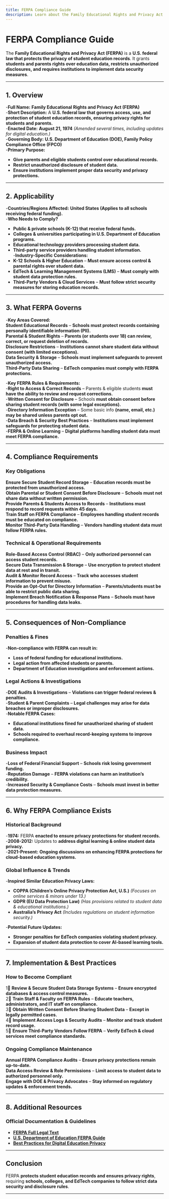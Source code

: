```yaml
---
title: FERPA Compliance Guide
description: Learn about the Family Educational Rights and Privacy Act (FERPA), its requirements, enforcement, and best practices for protecting student data.
---
```


# **FERPA Compliance Guide**  
The **Family Educational Rights and Privacy Act (FERPA)** is a **U.S. federal law that protects the privacy of student education records**. It grants **students and parents rights over education data, restricts unauthorized disclosures, and requires institutions to implement data security measures**.

---

## **1. Overview**
-**Full Name:** **Family Educational Rights and Privacy Act (FERPA)**  
-**Short Description:** A **U.S. federal law that governs access, use, and protection of student education records, ensuring privacy rights for students and parents.**  
-**Enacted Date:** **August 21, 1974** *(Amended several times, including updates for digital education.)*  
-**Governing Body:** **U.S. Department of Education (DOE), Family Policy Compliance Office (FPCO)**  
-**Primary Purpose:**  
  - **Give parents and eligible students control over educational records.**  
  - **Restrict unauthorized disclosure of student data.**  
  - **Ensure institutions implement proper data security and privacy protections.**  

---

## **2. Applicability**
-**Countries/Regions Affected:** **United States (Applies to all schools receiving federal funding).**  
-**Who Needs to Comply?**  
  - **Public & private schools (K-12) that receive federal funds.**  
  - **Colleges & universities participating in U.S. Department of Education programs.**  
  - **Educational technology providers processing student data.**  
  - **Third-party service providers handling student information.**  
-**Industry-Specific Considerations:**  
  - **K-12 Schools & Higher Education** – **Must ensure access control & parental rights over student data.**  
  - **EdTech & Learning Management Systems (LMS)** – **Must comply with student data protection rules.**  
  - **Third-Party Vendors & Cloud Services** – **Must follow strict security measures for storing education records.**  

---

## **3. What FERPA Governs**
-**Key Areas Covered:**  
   **Student Educational Records** – **Schools must protect records containing personally identifiable information (PII).**  
   **Parental & Student Rights** – **Parents (or students over 18) can review, correct, or request deletion of records.**  
   **Disclosure Restrictions** – **Institutions cannot share student data without consent (with limited exceptions).**  
   **Data Security & Storage** – **Schools must implement safeguards to prevent unauthorized access.**  
   **Third-Party Data Sharing** – **EdTech companies must comply with FERPA protections.**  

-**Key FERPA Rules & Requirements:**  
  -**Right to Access & Correct Records** – Parents & eligible students **must have the ability to review and request corrections.**  
  -**Written Consent for Disclosure** – Schools **must obtain consent before sharing student records (with some legal exceptions).**  
  -**Directory Information Exception** – Some basic info **(name, email, etc.) may be shared unless parents opt out.**  
  -**Data Breach & Security Best Practices** – **Institutions must implement safeguards for protecting student data.**  
  -**FERPA & Online Learning** – **Digital platforms handling student data must meet FERPA compliance.**  

---

## **4. Compliance Requirements**
### **Key Obligations**
 **Ensure Secure Student Record Storage** – **Education records must be protected from unauthorized access.**  
 **Obtain Parental or Student Consent Before Disclosure** – **Schools must not share data without written permission.**  
 **Provide Parents & Students Access to Records** – **Institutions must respond to record requests within 45 days.**  
 **Train Staff on FERPA Compliance** – **Employees handling student records must be educated on compliance.**  
 **Monitor Third-Party Data Handling** – **Vendors handling student data must follow FERPA rules.**  

### **Technical & Operational Requirements**
 **Role-Based Access Control (RBAC)** – **Only authorized personnel can access student records.**  
 **Secure Data Transmission & Storage** – **Use encryption to protect student data at rest and in transit.**  
 **Audit & Monitor Record Access** – **Track who accesses student information to prevent misuse.**  
 **Provide an Opt-Out for Directory Information** – **Parents/students must be able to restrict public data sharing.**  
 **Implement Breach Notification & Response Plans** – **Schools must have procedures for handling data leaks.**  

---

## **5. Consequences of Non-Compliance**
### **Penalties & Fines**
-**Non-compliance with FERPA can result in:**  
  - **Loss of federal funding for educational institutions.**  
  - **Legal action from affected students or parents.**  
  - **Department of Education investigations and enforcement actions.**  

### **Legal Actions & Investigations**
-**DOE Audits & Investigations** – **Violations can trigger federal reviews & penalties.**  
-**Student & Parent Complaints** – **Legal challenges may arise for data breaches or improper disclosures.**  
-**Notable FERPA Cases:**  
  - **Educational institutions fined for unauthorized sharing of student data.**  
  - **Schools required to overhaul record-keeping systems to improve compliance.**  

### **Business Impact**
-**Loss of Federal Financial Support** – **Schools risk losing government funding.**  
-**Reputation Damage** – **FERPA violations can harm an institution’s credibility.**  
-**Increased Security & Compliance Costs** – **Schools must invest in better data protection measures.**  

---

## **6. Why FERPA Compliance Exists**
### **Historical Background**
-**1974:** FERPA **enacted to ensure privacy protections for student records.**  
-**2008-2012:** Updates to **address digital learning & online student data privacy.**  
-**2021-Present:** **Ongoing discussions on enhancing FERPA protections for cloud-based education systems.**  

### **Global Influence & Trends**
-**Inspired Similar Education Privacy Laws:**  
  - **COPPA (Children’s Online Privacy Protection Act, U.S.)** *(Focuses on online services & minors under 13.)*  
  - **GDPR (EU Data Protection Law)** *(Has provisions related to student data & educational institutions.)*  
  - **Australia’s Privacy Act** *(Includes regulations on student information security.)*  

-**Potential Future Updates:**  
  - **Stronger penalties for EdTech companies violating student privacy.**  
  - **Expansion of student data protection to cover AI-based learning tools.**  

---

## **7. Implementation & Best Practices**
### **How to Become Compliant**
1⃣ **Review & Secure Student Data Storage Systems** – **Ensure encrypted databases & access control measures.**  
2⃣ **Train Staff & Faculty on FERPA Rules** – **Educate teachers, administrators, and IT staff on compliance.**  
3⃣ **Obtain Written Consent Before Sharing Student Data** – **Except in legally permitted cases.**  
4⃣ **Implement Access Logs & Security Audits** – **Monitor and track student record usage.**  
5⃣ **Ensure Third-Party Vendors Follow FERPA** – **Verify EdTech & cloud services meet compliance standards.**  

### **Ongoing Compliance Maintenance**
 **Annual FERPA Compliance Audits** – **Ensure privacy protections remain up-to-date.**  
 **Data Access Review & Role Permissions** – **Limit access to student data to authorized personnel only.**  
 **Engage with DOE & Privacy Advocates** – **Stay informed on regulatory updates & enforcement trends.**  

---

## **8. Additional Resources**
### **Official Documentation & Guidelines**
- **[ FERPA Full Legal Text](https://www2.ed.gov/policy/gen/guid/fpco/ferpa/index.html)**  
- **[ U.S. Department of Education FERPA Guide](https://studentprivacy.ed.gov/)**  
- **[ Best Practices for Digital Education Privacy](https://www2.ed.gov/about/offices/list/ptac/index.html)**  

---

## **Conclusion**
FERPA **protects student education records and ensures privacy rights**, requiring **schools, colleges, and EdTech companies to follow strict data security and disclosure rules**.

---
